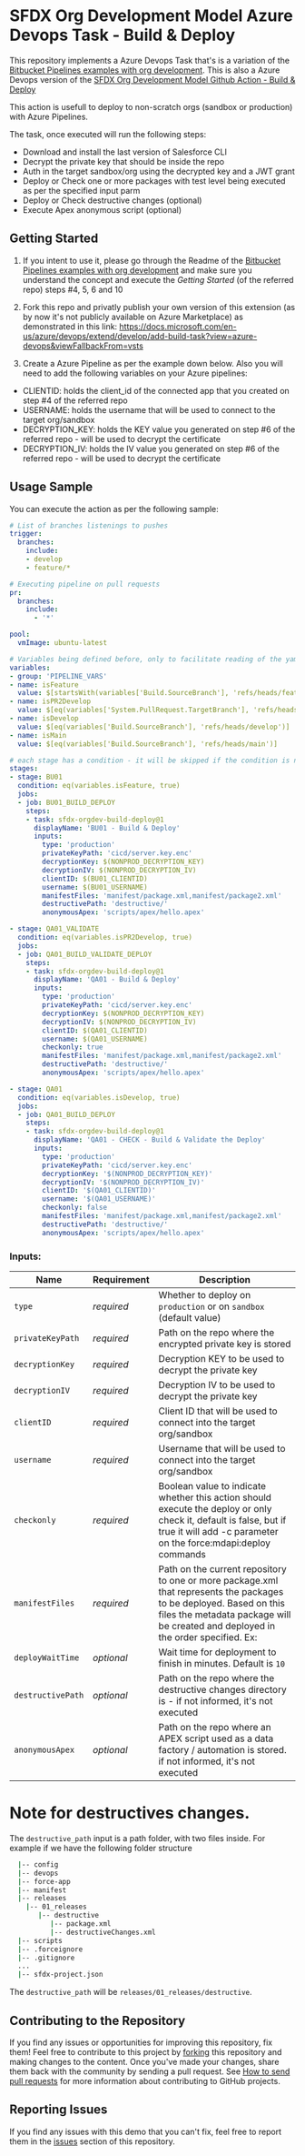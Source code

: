 # SFDX Org Development Model Azure Devops Task - Build & Deploy

This repository implements a Azure Devops Task that's is a variation of the [Bitbucket Pipelines examples with org development](https://github.com/forcedotcom/sfdx-bitbucket-org/). This is also a Azure Devops version of the [SFDX Org Development Model Github Action - Build & Deploy](https://github.com/tiagonnascimento/sfdx-orgdev-build-deploy)

This action is usefull to deploy to non-scratch orgs (sandbox or production) with Azure Pipelines.

The task, once executed will run the following steps:
- Download and install the last version of Salesforce CLI
- Decrypt the private key that should be inside the repo
- Auth in the target sandbox/org using the decrypted key and a JWT grant
- Deploy or Check one or more packages with test level being executed as per the specified input parm
- Deploy or Check destructive changes (optional)
- Execute Apex anonymous script (optional)

## Getting Started

1) If you intent to use it, please go through the Readme of the [Bitbucket Pipelines examples with org development](https://github.com/forcedotcom/sfdx-bitbucket-org/) and make sure you understand the concept and execute the *Getting Started* (of the referred repo) steps #4, 5, 6 and 10

2) Fork this repo and privatly publish your own version of this extension (as by now it's not publicly available on Azure Marketplace) as demonstrated in this link: https://docs.microsoft.com/en-us/azure/devops/extend/develop/add-build-task?view=azure-devops&viewFallbackFrom=vsts

3) Create a Azure Pipeline as per the example down below. Also you will need to add the following variables on your Azure pipelines:

- CLIENTID: holds the client_id of the connected app that you created on step #4 of the referred repo
- USERNAME: holds the username that will be used to connect to the target org/sandbox
- DECRYPTION_KEY: holds the KEY value you generated on step #6 of the referred repo - will be used to decrypt the certificate
- DECRYPTION_IV: holds the IV value you generated on step #6 of the referred repo - will be used to decrypt the certificate

## Usage Sample

You can execute the action as per the following sample:

```yaml
# List of branches listenings to pushes
trigger:
  branches:
    include:
    - develop
    - feature/*

# Executing pipeline on pull requests
pr:
  branches:
    include:
      - '*'

pool:
  vmImage: ubuntu-latest

# Variables being defined before, only to facilitate reading of the yaml
variables:
- group: 'PIPELINE_VARS'
- name: isFeature
  value: $[startsWith(variables['Build.SourceBranch'], 'refs/heads/feature')]
- name: isPR2Develop
  value: $[eq(variables['System.PullRequest.TargetBranch'], 'refs/heads/develop')]
- name: isDevelop
  value: $[eq(variables['Build.SourceBranch'], 'refs/heads/develop')]
- name: isMain
  value: $[eq(variables['Build.SourceBranch'], 'refs/heads/main')]

# each stage has a condition - it will be skipped if the condition is not achieved. The conditions were already calculated before.
stages:
- stage: BU01
  condition: eq(variables.isFeature, true)
  jobs:
  - job: BU01_BUILD_DEPLOY
    steps:
    - task: sfdx-orgdev-build-deploy@1
      displayName: 'BU01 - Build & Deploy'
      inputs:
        type: 'production'
        privateKeyPath: 'cicd/server.key.enc'
        decryptionKey: $(NONPROD_DECRYPTION_KEY)
        decryptionIV: $(NONPROD_DECRYPTION_IV)
        clientID: $(BU01_CLIENTID)
        username: $(BU01_USERNAME)
        manifestFiles: 'manifest/package.xml,manifest/package2.xml'
        destructivePath: 'destructive/'
        anonymousApex: 'scripts/apex/hello.apex'

- stage: QA01_VALIDATE
  condition: eq(variables.isPR2Develop, true)
  jobs:
  - job: QA01_BUILD_VALIDATE_DEPLOY
    steps:
    - task: sfdx-orgdev-build-deploy@1
      displayName: 'QA01 - Build & Deploy'
      inputs:
        type: 'production'
        privateKeyPath: 'cicd/server.key.enc'
        decryptionKey: $(NONPROD_DECRYPTION_KEY)
        decryptionIV: $(NONPROD_DECRYPTION_IV)
        clientID: $(QA01_CLIENTID)
        username: $(QA01_USERNAME)
        checkonly: true
        manifestFiles: 'manifest/package.xml,manifest/package2.xml'
        destructivePath: 'destructive/'
        anonymousApex: 'scripts/apex/hello.apex'

- stage: QA01
  condition: eq(variables.isDevelop, true)
  jobs:
  - job: QA01_BUILD_DEPLOY
    steps:
    - task: sfdx-orgdev-build-deploy@1
      displayName: 'QA01 - CHECK - Build & Validate the Deploy'
      inputs:
        type: 'production'
        privateKeyPath: 'cicd/server.key.enc'
        decryptionKey: '$(NONPROD_DECRYPTION_KEY)'
        decryptionIV: '$(NONPROD_DECRYPTION_IV)'
        clientID: '$(QA01_CLIENTID)'
        username: '$(QA01_USERNAME)'
        checkonly: false
        manifestFiles: 'manifest/package.xml,manifest/package2.xml'
        destructivePath: 'destructive/'
        anonymousApex: 'scripts/apex/hello.apex'
```

### Inputs:
| Name                  | Requirement | Description |
| --------------------- | ----------- | ----------- |
| `type`                | _required_  | Whether to deploy on `production` or on `sandbox` (default value) |
| `privateKeyPath`      | _required_  | Path on the repo where the encrypted private key is stored |
| `decryptionKey`       | _required_  | Decryption KEY to be used to decrypt the private key |
| `decryptionIV`        | _required_  | Decryption IV to be used to decrypt the private key |
| `clientID`            | _required_  | Client ID that will be used to connect into the target org/sandbox |
| `username`            | _required_  | Username that will be used to connect into the target org/sandbox |
| `checkonly`           | _required_  | Boolean value to indicate whether this action should execute the deploy or only check it, default is false, but if true it will add -c parameter on the force:mdapi:deploy commands |
| `manifestFiles`       | _required_  | Path on the current repository to one or more package.xml that represents the packages to be deployed. Based on this files the metadata package will be created and deployed in the order specified. Ex:  | manifest/package-01.xml,manifest/package-02.xml,manifest/package-03.xml
| `deployWaitTime`      | _optional_  | Wait time for deployment to finish in minutes. Default is `10` |
| `destructivePath`     | _optional_  | Path on the repo where the destructive changes directory is - if not informed, it's not executed |
| `anonymousApex`       | _optional_  | Path on the repo where an APEX script used as a data factory / automation is stored. if not informed, it's not executed |

# Note for destructives changes.

The `destructive_path` input is a path folder, with two files inside. For example if we have the following folder structure

```bash
  |-- config
  |-- devops
  |-- force-app
  |-- manifest
  |-- releases
    |-- 01_releases
       |-- destructive
          |-- package.xml
          |-- destructiveChanges.xml
  |-- scripts
  |-- .forceignore
  |-- .gitignore
  ...
  |-- sfdx-project.json 
```  

The `destructive_path` will be `releases/01_releases/destructive`.


## Contributing to the Repository

If you find any issues or opportunities for improving this repository, fix them! Feel free to contribute to this project by [forking](http://help.github.com/fork-a-repo/) this repository and making changes to the content. Once you've made your changes, share them back with the community by sending a pull request. See [How to send pull requests](http://help.github.com/send-pull-requests/) for more information about contributing to GitHub projects.

## Reporting Issues

If you find any issues with this demo that you can't fix, feel free to report them in the [issues](https://github.com/tiagonnascimento/azuredevops-sfdx-orgdev-build-deploy/issues) section of this repository.
